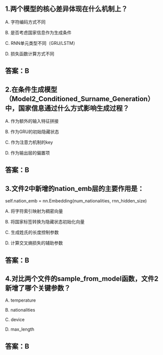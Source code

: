 ## 1.两个模型的核心差异体现在什么机制上？

A. 字符编码方式不同

B. 是否考虑国家信息作为生成条件

C. RNN单元类型不同（GRU/LSTM）

D. 损失函数计算方式不同


## 答案：B

## 2.在条件生成模型（Model2_Conditioned_Surname_Generation）中，国家信息通过什么方式影响生成过程？

A. 作为额外的输入特征拼接

B. 作为GRU的初始隐藏状态

C. 作为注意力机制的key

D. 作为输出层的偏置项


## 答案：B

## 3.文件2中新增的nation_emb层的主要作用是：

self.nation_emb = nn.Embedding(num_nationalities, rnn_hidden_size)

A. 将字符索引映射为稠密向量

B. 将国家标签转换为隐藏状态初始化向量

C. 生成姓氏的长度控制参数

D. 计算交叉熵损失的辅助参数



## 答案：B

## 4.对比两个文件的sample_from_model函数，文件2新增了哪个关键参数？

A. temperature

B. nationalities

C. device

D. max_length


## 答案：B
